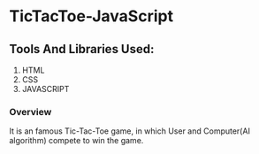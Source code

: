 # TicTacToe-JavaScript

## Tools And Libraries Used:


1. HTML
2. CSS
3. JAVASCRIPT

### Overview 
It is an famous Tic-Tac-Toe game, in which User and Computer(AI algorithm) compete to win the game.  
